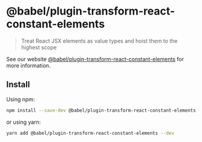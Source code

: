 # @babel/plugin-transform-react-constant-elements

> Treat React JSX elements as value types and hoist them to the highest scope

See our
website [@babel/plugin-transform-react-constant-elements](https://babeljs.io/docs/en/babel-plugin-transform-react-constant-elements)
for more information.

## Install

Using npm:

```sh
npm install --save-dev @babel/plugin-transform-react-constant-elements
```

or using yarn:

```sh
yarn add @babel/plugin-transform-react-constant-elements --dev
```
